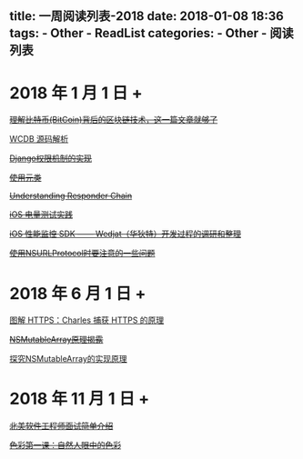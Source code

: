 title: 一周阅读列表-2018
date: 2018-01-08 18:36
tags:
    - Other
    - ReadList
categories:
    - Other
    - 阅读列表
---

# 2018 年 1 月 1 日 + 

~~[理解比特币(BitCoin)背后的区块链技术，这一篇文章就够了](https://mp.weixin.qq.com/s/SqEHBOZUZ6UzFhrccLm39A)~~

[WCDB 源码解析](http://xiangwangfeng.com/2018/01/08/WCDB-%E6%BA%90%E7%A0%81%E8%A7%A3%E6%9E%90/)

~~[Django权限机制的实现](https://www.jianshu.com/p/01126437e8a4)~~

~~[使用元类](https://www.liaoxuefeng.com/wiki/0014316089557264a6b348958f449949df42a6d3a2e542c000/0014319106919344c4ef8b1e04c48778bb45796e0335839000)~~

~~[Understanding Responder Chain](https://blog.seedlab.io/understanding-responder-chain/)~~

~~[iOS 电量测试实践](https://cloud.tencent.com/developer/article/1006222)~~

~~[iOS 性能监控 SDK —— Wedjat（华狄特）开发过程的调研和整理](https://github.com/aozhimin/iOS-Monitor-Platform#power-consumption)~~

~~[使用NSURLProtocol时要注意的一些问题](http://liujinlongxa.com/2016/12/20/%E4%BD%BF%E7%94%A8NSURLProtocol%E6%B3%A8%E6%84%8F%E7%9A%84%E4%B8%80%E4%BA%9B%E9%97%AE%E9%A2%98/)~~

# 2018 年 6 月 1 日 +

[图解 HTTPS：Charles 捕获 HTTPS 的原理](https://github.com/youngwind/blog/issues/108)

~~[NSMutableArray原理揭露](http://blog.joyingx.me/2015/05/03/NSMutableArray%20%E5%8E%9F%E7%90%86%E6%8F%AD%E9%9C%B2/)~~

[探究NSMutableArray的实现原理](http://gilnuy.github.io/2016/12/20/%E6%8E%A2%E7%A9%B6NSMutableDictinory%E5%92%8CNSMutableArray%E7%9A%84%E5%BA%95%E5%B1%82%E5%AE%9E%E7%8E%B0%E5%8E%9F%E7%90%86/)

# 2018 年 11 月 1 日 +

~~[北美软件工程师面试简单介绍](https://xiaozhuanlan.com/topic/4263189057)~~

~~[色彩第一课：自然人眼中的色彩](https://xiaozhuanlan.com/topic/0514769328)~~
